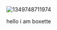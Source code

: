 ![1349748711974](https://i.pinimg.com/originals/c1/a0/b9/c1a0b935463016b652b6d155d4366ed3.jpg)


hello i am boxette

